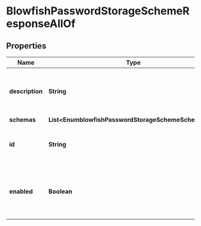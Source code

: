

# BlowfishPasswordStorageSchemeResponseAllOf


## Properties

| Name | Type | Description | Notes |
|------------ | ------------- | ------------- | -------------|
|**description** | **String** | A description for this Password Storage Scheme |  [optional] |
|**schemas** | **List&lt;EnumblowfishPasswordStorageSchemeSchemaUrn&gt;** |  |  [optional] |
|**id** | **String** | Name of the Password Storage Scheme |  [optional] |
|**enabled** | **Boolean** | Indicates whether the Password Storage Scheme is enabled for use. |  [optional] |




